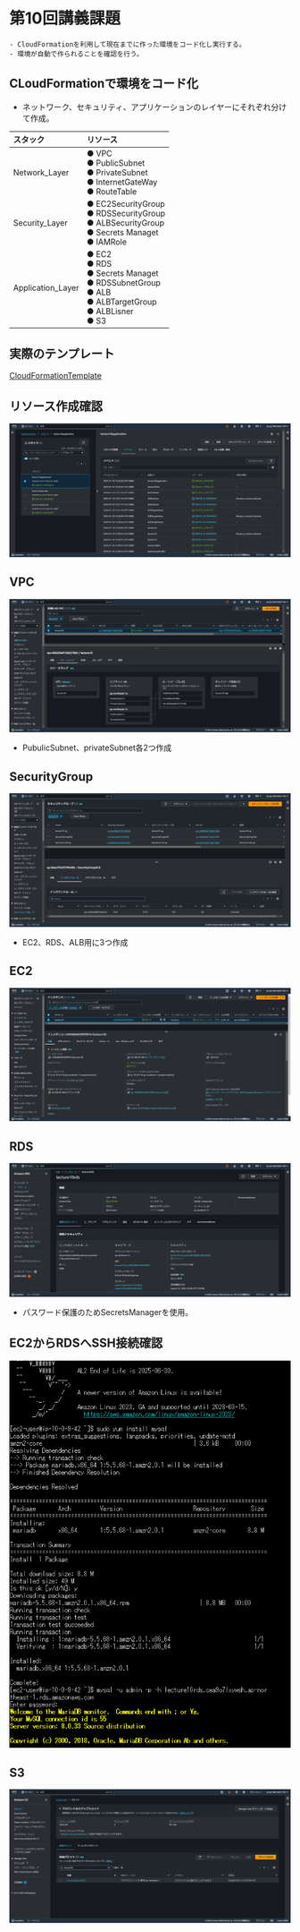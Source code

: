# 第10回講義課題

```text
- CloudFormationを利用して現在までに作った環境をコード化し実行する。
- 環境が自動で作られることを確認を行う。
```

## CLoudFormationで環境をコード化

- ネットワーク、セキュリティ、アプリケーションのレイヤーにそれぞれ分けて作成。

|スタック|リソース|
| :---| :--- |
|Network_Layer| ● VPC<br>● PublicSubnet<br> ● PrivateSubnet<br> ● InternetGateWay<br> ● RouteTable|
|Security_Layer|● EC2SecurityGroup<br>● RDSSecurityGroup<br>● ALBSecurityGroup<br>● Secrets Managet<br>● IAMRole|
|Application_Layer|● EC2<br>● RDS<br>● Secrets Managet<br>● RDSSubnetGroup<br>● ALB<br>● ALBTargetGroup<br>● ALBLisner<br>● S3<br>|

## 実際のテンプレート

[CloudFormationTemplate](https://github.com/murari-mura03/RaizeTech/tree/127ffb4365d24aed3a92f3a222d0fe61851e8ff0/cloudformation)

## リソース作成確認

![CloudFormation](images10/CloudFormation.png)

## VPC

![VPC](<images10/VPC Console .png>)

- PubulicSubnet、privateSubnet各2つ作成

## SecurityGroup

![SecurityGroup](images10/SecurityGroups.png)

- EC2、RDS、ALB用に3つ作成

## EC2

![EC2](images10/EC2.png)

## RDS

![RDS](images10/RDS.png)

- パスワード保護のためSecretsManagerを使用。

## EC2からRDSへSSH接続確認

![EC2-RDS](images10/connection.png)

## S3

![S3](images10/s3.png)
